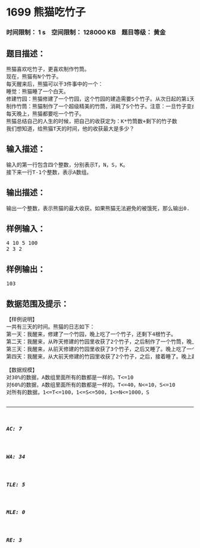 # 1699 熊猫吃竹子   
### 时间限制： 1 s&nbsp;&nbsp;&nbsp;&nbsp;空间限制： 128000 KB&nbsp;&nbsp;&nbsp;&nbsp;题目等级： 黄金  
## 题目描述：  

<pre>
熊猫喜欢吃竹子，更喜欢制作竹筒。
现在，熊猫有N个竹子。
每天醒来后，熊猫可以干3件事中的一个：
睡觉：熊猫睡了一个白天。
修建竹园：熊猫修建了一个竹园，这个竹园的建造需要S个竹子。从次日起的第i天，这个竹园将在清晨向熊猫提供A[i]根竹子。
制作竹筒：熊猫制作了一个超级精美的竹筒，消耗了S个竹子。注意：一旦竹子变成竹筒，熊猫就不能吃它了。
每天晚上，熊猫都要吃一个竹子。
熊猫总结自己的人生的时候，把自己的收获定为：K*竹筒数+剩下的竹子数
我们想知道，给熊猫T天的时间，他的收获最大是多少？
</pre>
  
  
## 输入描述：  

<pre>
输入的第一行包含四个整数，分别表示T，N，S，K。  
接下来一行T-1个整数，表示A数组。
</pre>
  
  
## 输出描述：  

<pre>
输出一个整数，表示熊猫的最大收获。如果熊猫无法避免的被饿死，那么输出0.
</pre>
  
  
## 样例输入：  

<pre>
4 10 5 100  
2 3 2
</pre>
  
  
## 样例输出：  

<pre>
103
</pre>
  
  
## 数据范围及提示：  

<pre>
【样例说明】  
一共有三天的时间。熊猫的日志如下：  
第一天：我醒来，修建了一个竹园，晚上吃了一个竹子，还剩下4根竹子。  
第二天：我醒来，从昨天修建的竹园里收获了2个竹子，之后制作了一个竹筒，晚上吃了一个竹子，之后就没有竹子剩下了。  
第三天：我醒来，从前天修建的竹园里收获了3个竹子，之后又睡了。晚上吃了一个竹子，还剩2个。  
第四天：我醒来，从大前天修建的竹园里收获了2个竹子，之后，接着睡了。晚上起来吃了一个竹子，发现还剩下3个竹子。我总结了我这4天的生活：制作了一个竹筒，剩下了三个竹子，所以收获是103。  
  
【数据规模】  
对30%的数据，A数组里面所有的数都是一样的。T<=10  
对60%的数据，A数组里面所有的数都是一样的。T<=40，N<=10，S<=10  
对所有的数据，1<=T<=100，1<=S<=500，1<=N<=1000，S<K<=100000，  
A[i]是不超过50的自然数。
</pre>
  
  
***  

##### AC: 7  
##### WA: 34  
##### TLE: 5  
##### MLE: 0  
##### RE: 3  
